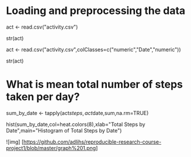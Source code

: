 # Loading and preprocessing the data

act <- read.csv("activity.csv")

str(act)

act <- read.csv("activity.csv",colClasses=c("numeric","Date","numeric"))

str(act)

# What is mean total number of steps taken per day?

sum_by_date <- tapply(act$steps,act$date,sum,na.rm=TRUE)

hist(sum_by_date,col=heat.colors(8),xlab="Total Steps by Date",main="Histogram of Total Steps by Date")

 ![img] [https://github.com/adlihs/reproducible-research-course-project1/blob/master/graph%201.png]

